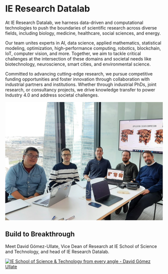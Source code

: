 # IE Research Datalab

At IE Research Datalab, we harness data-driven and computational technologies to push the boundaries of scientific research across diverse fields, including biology, medicine, healthcare, social sciences, and energy.

Our team unites experts in AI, data science, applied mathematics, statistical modeling, optimization, high-performance computing, robotics, blockchain, IoT, computer vision, and more. Together, we aim to tackle critical challenges at the intersection of these domains and societal needs like biotechnology, neuroscience, smart cities, and environmental science.

Committed to advancing cutting-edge research, we pursue competitive funding opportunities and foster innovation through collaboration with industrial partners and institutions. Whether through industrial PhDs, joint research, or consultancy projects, we drive knowledge transfer to power Industry 4.0 and address societal challenges.

![IE Research Datalab Team](https://github.com/IEResearchDatalab/.github/blob/main/img/ie_team.jpg)

## Build to Breakthrough

Meet David Gómez-Ullate, Vice Dean of Research at IE School of Science and Technology, and head of IE Research Datalab.

<div class="video">
    <a href="https://www.youtube.com/watch?v=E8Q9kFeZ1t0">
        <img src="https://img.youtube.com/vi/E8Q9kFeZ1t0/sddefault.jpg" alt="IE School of Science & Technology from every angle - David Gómez Ullate" />
    </a>
</div>
